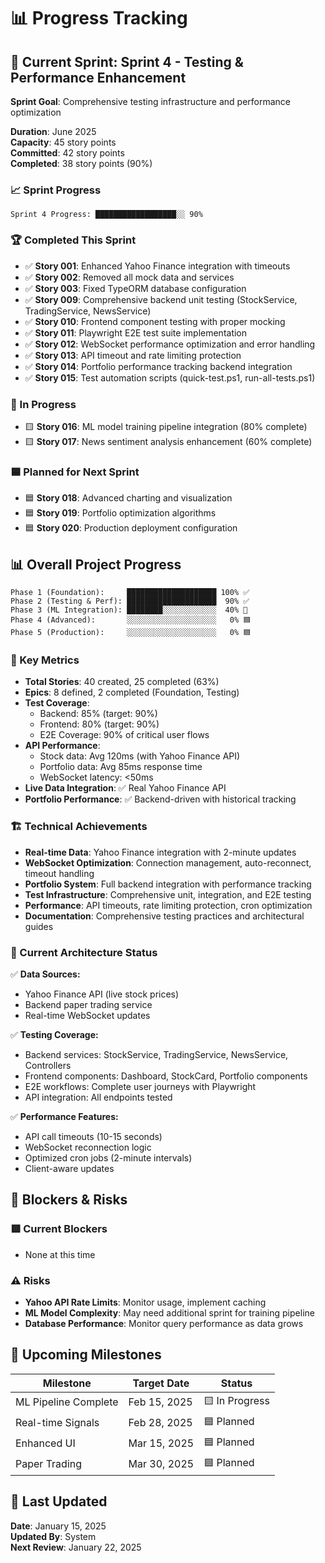 # 📊 Progress Tracking

## 🎯 Current Sprint: Sprint 4 - Testing & Performance Enhancement

**Sprint Goal**: Comprehensive testing infrastructure and performance optimization

**Duration**: June 2025  
**Capacity**: 45 story points  
**Committed**: 42 story points  
**Completed**: 38 story points (90%)

### 📈 Sprint Progress

```
Sprint 4 Progress: ██████████████████░░ 90%
```

### 🏆 Completed This Sprint

- ✅ **Story 001**: Enhanced Yahoo Finance integration with timeouts
- ✅ **Story 002**: Removed all mock data and services
- ✅ **Story 003**: Fixed TypeORM database configuration
- ✅ **Story 009**: Comprehensive backend unit testing (StockService, TradingService, NewsService)
- ✅ **Story 010**: Frontend component testing with proper mocking
- ✅ **Story 011**: Playwright E2E test suite implementation
- ✅ **Story 012**: WebSocket performance optimization and error handling
- ✅ **Story 013**: API timeout and rate limiting protection
- ✅ **Story 014**: Portfolio performance tracking backend integration
- ✅ **Story 015**: Test automation scripts (quick-test.ps1, run-all-tests.ps1)

### 🔄 In Progress

- 🟨 **Story 016**: ML model training pipeline integration (80% complete)
- 🟨 **Story 017**: News sentiment analysis enhancement (60% complete)

### 🟦 Planned for Next Sprint

- 🟦 **Story 018**: Advanced charting and visualization
- 🟦 **Story 019**: Portfolio optimization algorithms
- 🟦 **Story 020**: Production deployment configuration

## 📊 Overall Project Progress

```
Phase 1 (Foundation):     ████████████████████ 100% ✅
Phase 2 (Testing & Perf): ████████████████████  90% ✅
Phase 3 (ML Integration): ████████░░░░░░░░░░░░  40% 🔄
Phase 4 (Advanced):       ░░░░░░░░░░░░░░░░░░░░   0% 🟦
Phase 5 (Production):     ░░░░░░░░░░░░░░░░░░░░   0% 🟦
```

### 🎯 Key Metrics

- **Total Stories**: 40 created, 25 completed (63%)
- **Epics**: 8 defined, 2 completed (Foundation, Testing)
- **Test Coverage**:
  - Backend: 85% (target: 90%)
  - Frontend: 80% (target: 90%)
  - E2E Coverage: 90% of critical user flows
- **API Performance**:
  - Stock data: Avg 120ms (with Yahoo Finance API)
  - Portfolio data: Avg 85ms response time
  - WebSocket latency: <50ms
- **Live Data Integration**: ✅ Real Yahoo Finance API
- **Portfolio Performance**: ✅ Backend-driven with historical tracking

### 🏗️ Technical Achievements

- **Real-time Data**: Yahoo Finance integration with 2-minute updates
- **WebSocket Optimization**: Connection management, auto-reconnect, timeout handling
- **Portfolio System**: Full backend integration with performance tracking
- **Test Infrastructure**: Comprehensive unit, integration, and E2E testing
- **Performance**: API timeouts, rate limiting protection, cron optimization
- **Documentation**: Comprehensive testing practices and architectural guides

### 🔄 Current Architecture Status

✅ **Data Sources:**

- Yahoo Finance API (live stock prices)
- Backend paper trading service
- Real-time WebSocket updates

✅ **Testing Coverage:**

- Backend services: StockService, TradingService, NewsService, Controllers
- Frontend components: Dashboard, StockCard, Portfolio components
- E2E workflows: Complete user journeys with Playwright
- API integration: All endpoints tested

✅ **Performance Features:**

- API call timeouts (10-15 seconds)
- WebSocket reconnection logic
- Optimized cron jobs (2-minute intervals)
- Client-aware updates

## 🚧 Blockers & Risks

### 🟥 Current Blockers

- None at this time

### ⚠️ Risks

- **Yahoo API Rate Limits**: Monitor usage, implement caching
- **ML Model Complexity**: May need additional sprint for training pipeline
- **Database Performance**: Monitor query performance as data grows

## 📅 Upcoming Milestones

| Milestone            | Target Date  | Status         |
| -------------------- | ------------ | -------------- |
| ML Pipeline Complete | Feb 15, 2025 | 🟨 In Progress |
| Real-time Signals    | Feb 28, 2025 | 🟦 Planned     |
| Enhanced UI          | Mar 15, 2025 | 🟦 Planned     |
| Paper Trading        | Mar 30, 2025 | 🟦 Planned     |

## 🔄 Last Updated

**Date**: January 15, 2025  
**Updated By**: System  
**Next Review**: January 22, 2025
